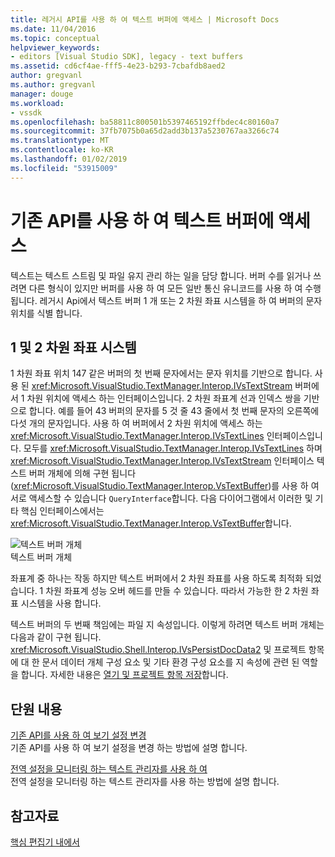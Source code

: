 ```yaml
---
title: 레거시 API를 사용 하 여 텍스트 버퍼에 액세스 | Microsoft Docs
ms.date: 11/04/2016
ms.topic: conceptual
helpviewer_keywords:
- editors [Visual Studio SDK], legacy - text buffers
ms.assetid: cd6cf4ae-fff5-4e23-b293-7cbafdb8aed2
author: gregvanl
ms.author: gregvanl
manager: douge
ms.workload:
- vssdk
ms.openlocfilehash: ba58811c800501b5397465192ffbdec4c80160a7
ms.sourcegitcommit: 37fb7075b0a65d2add3b137a5230767aa3266c74
ms.translationtype: MT
ms.contentlocale: ko-KR
ms.lasthandoff: 01/02/2019
ms.locfileid: "53915009"
---
```

# <a name="access-the-text-buffer-by-using-the-legacy-api"></a>기존 API를 사용 하 여 텍스트 버퍼에 액세스
텍스트는 텍스트 스트림 및 파일 유지 관리 하는 일을 담당 합니다. 버퍼 수를 읽거나 쓰려면 다른 형식이 있지만 버퍼를 사용 하 여 모든 일반 통신 유니코드를 사용 하 여 수행 됩니다. 레거시 Api에서 텍스트 버퍼 1 개 또는 2 차원 좌표 시스템을 하 여 버퍼의 문자 위치를 식별 합니다.  
  
## <a name="one--and-two-dimension-coordinate-systems"></a>1 및 2 차원 좌표 시스템  
 1 차원 좌표 위치 147 같은 버퍼의 첫 번째 문자에서는 문자 위치를 기반으로 합니다. 사용 된 <xref:Microsoft.VisualStudio.TextManager.Interop.IVsTextStream> 버퍼에서 1 차원 위치에 액세스 하는 인터페이스입니다. 2 차원 좌표계 선과 인덱스 쌍을 기반으로 합니다. 예를 들어 43 버퍼의 문자를 5 것 줄 43 줄에서 첫 번째 문자의 오른쪽에 다섯 개의 문자입니다. 사용 하 여 버퍼에서 2 차원 위치에 액세스 하는 <xref:Microsoft.VisualStudio.TextManager.Interop.IVsTextLines> 인터페이스입니다. 모두를 <xref:Microsoft.VisualStudio.TextManager.Interop.IVsTextLines> 하며 <xref:Microsoft.VisualStudio.TextManager.Interop.IVsTextStream> 인터페이스 텍스트 버퍼 개체에 의해 구현 됩니다 (<xref:Microsoft.VisualStudio.TextManager.Interop.VsTextBuffer>)를 사용 하 여 서로 액세스할 수 있습니다 `QueryInterface`합니다. 다음 다이어그램에서 이러한 및 기타 핵심 인터페이스에서는 <xref:Microsoft.VisualStudio.TextManager.Interop.VsTextBuffer>합니다.  
  
 ![텍스트 버퍼 개체](../extensibility/media/vstextbuffer.gif "vsTextBuffer")  
텍스트 버퍼 개체  
  
 좌표계 중 하나는 작동 하지만 텍스트 버퍼에서 2 차원 좌표를 사용 하도록 최적화 되었습니다. 1 차원 좌표계 성능 오버 헤드를 만들 수 있습니다. 따라서 가능한 한 2 차원 좌표 시스템을 사용 합니다.  
  
 텍스트 버퍼의 두 번째 책임에는 파일 지 속성입니다. 이렇게 하려면 텍스트 버퍼 개체는 다음과 같이 구현 됩니다. <xref:Microsoft.VisualStudio.Shell.Interop.IVsPersistDocData2> 및 프로젝트 항목에 대 한 문서 데이터 개체 구성 요소 및 기타 환경 구성 요소를 지 속성에 관련 된 역할을 합니다. 자세한 내용은 [열기 및 프로젝트 항목 저장](../extensibility/internals/opening-and-saving-project-items.md)합니다.  
  
## <a name="in-this-section"></a>단원 내용  
 [기존 API를 사용 하 여 보기 설정 변경](../extensibility/changing-view-settings-by-using-the-legacy-api.md)  
 기존 API를 사용 하 여 보기 설정을 변경 하는 방법에 설명 합니다.  
  
 [전역 설정을 모니터링 하는 텍스트 관리자를 사용 하 여](../extensibility/using-the-text-manager-to-monitor-global-settings.md)  
 전역 설정을 모니터링 하는 텍스트 관리자를 사용 하는 방법에 설명 합니다.  
  
## <a name="see-also"></a>참고자료  
 [핵심 편집기 내에서](../extensibility/inside-the-core-editor.md)
